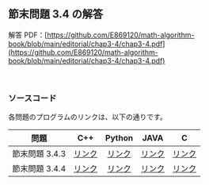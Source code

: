 ## 節末問題 3.4 の解答

解答 PDF：[https://github.com/E869120/math-algorithm-book/blob/main/editorial/chap3-4/chap3-4.pdf](https://github.com/E869120/math-algorithm-book/blob/main/editorial/chap3-4/chap3-4.pdf)

<br />

### ソースコード

各問題のプログラムのリンクは、以下の通りです。

| 問題 | C++ | Python | JAVA | C |
|:---:|:---:|:---:|:---:|:---:|
| 節末問題 3.4.3 | [リンク](https://github.com/E869120/math-algorithm-book/blob/main/editorial/chap3-4/prob3-4-3.cpp) | [リンク](https://github.com/E869120/math-algorithm-book/blob/main/editorial/chap3-4/prob3-4-3.py) | [リンク](https://github.com/E869120/math-algorithm-book/blob/main/editorial/chap3-4/prob3-4-3.java) | [リンク](https://github.com/E869120/math-algorithm-book/blob/main/editorial/chap3-4/prob3-4-3.c) |
| 節末問題 3.4.4 | [リンク](https://github.com/E869120/math-algorithm-book/blob/main/editorial/chap3-4/prob3-4-4.cpp) | [リンク](https://github.com/E869120/math-algorithm-book/blob/main/editorial/chap3-4/prob3-4-4.py) | [リンク](https://github.com/E869120/math-algorithm-book/blob/main/editorial/chap3-4/prob3-4-4.java) | [リンク](https://github.com/E869120/math-algorithm-book/blob/main/editorial/chap3-4/prob3-4-4.c) |